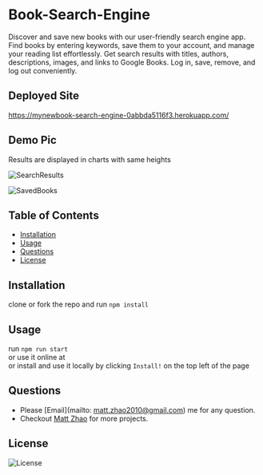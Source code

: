 # Book-Search-Engine

Discover and save new books with our user-friendly search engine app. Find books by entering keywords, save them to your account, and manage your reading list effortlessly. Get search results with titles, authors, descriptions, images, and links to Google Books. Log in, save, remove, and log out conveniently.

## Deployed Site

https://mynewbook-search-engine-0abbda5116f3.herokuapp.com/

## Demo Pic

Results are displayed in charts with same heights

![SearchResults]()

![SavedBooks]()

## Table of Contents

- [Installation](#installation)
- [Usage](#usage)
- [Questions](#questions)
- [License](#license)

## Installation

clone or fork the repo and run `npm install`

## Usage

run `npm run start`  
or use it online at  
or install and use it locally by clicking `Install!` on the top left of the page

## Questions

- Please [Email](mailto: matt.zhao2010@gmail.com) me for any question.
- Checkout [Matt Zhao](https://github.com/unbmattzhao) for more projects.

## License

![License](https://img.shields.io/badge/license-MIT-blue.svg)
